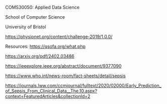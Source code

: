 COMS30050: Applied Data Science

School of Computer Science

University of Bristol

https://physionet.org/content/challenge-2019/1.0.0/

Resources:
https://qsofa.org/what.php

https://arxiv.org/pdf/2402.03486

https://ieeexplore.ieee.org/abstract/document/9377090

https://www.who.int/news-room/fact-sheets/detail/sepsis

https://journals.lww.com/ccmjournal/fulltext/2020/02000/Early_Prediction_of_Sepsis_From_Clinical_Data__The.10.aspx?context=FeaturedArticles&collectionId=2
